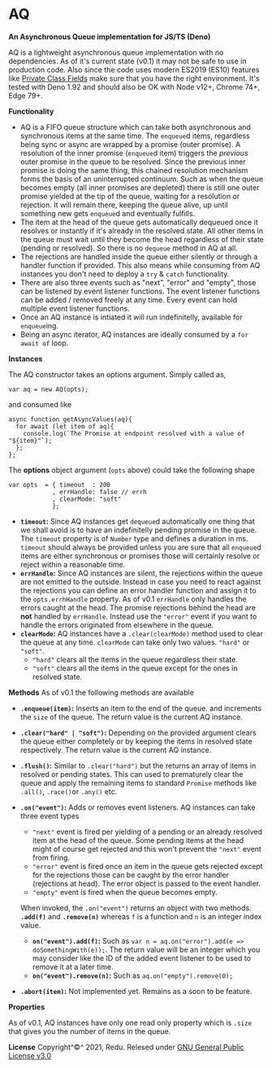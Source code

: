 # AQ

**An Asynchronous Queue implementation for JS/TS (Deno)**

AQ is a lightweight asynchronous queue implementation with no dependencies. As of it's current state (v0.1) it may not be safe to use in production code. Also since the code uses modern ES2019 (ES10) features like [Private Class Fields](https://developer.mozilla.org/en-US/docs/Web/JavaScript/Reference/Classes/Private_class_fields) make sure that you have the right environment. It's tested with Deno 1.92 and should also be OK with Node v12+, Chrome 74+, Edge 79+.

**Functionality**

- AQ is a FIFO queue structure which can take both asynchronous and synchronous items at the same time. The `enqueue`d items, regardless being sync or async are wrapped by a promise (outer promise). A resolution of the inner promise (`enqueue`d item) triggers the *previous* outer promise in the queue to be resolved. Since the previous inner promise is doing the same thing, this chained resolution mechanism forms the basis of an uninterrupted continuum. Such as when the queue becomes empty (all inner promises are depleted) there is still one outer promise yielded at the tip of the queue, waiting for a resolution or rejection. It will remain there, keeping the queue alive,  up until something new gets `enqueue`d and eventually fulfills.
- The item at the head of the queue gets automatically dequeued once it resolves or instantly if it's already in the resolved state. All other items in the queue must wait until they become the head regardless of their state (pending or resolved). So there is no  `dequeue` method in AQ at all.
- The rejections are handled inside the queue either silently or through a handler function if provided. This also means while consuming from AQ instances you don't need to deploy a `try` & `catch` functionality.
- There are also three events such as "next", "error" and "empty", those can be listened by event listener functions. The event listener functions can be added / removed freely at any time. Every event can hold multiple event listener functions.
- Once an AQ instance is intiated it will run indefinitelly, available for `enqueue`ing.
- Being an async iterator, AQ instances are ideally consumed by a `for await of` loop.

**Instances**

The AQ constructor takes an options argument. Simply called as,

    var aq = new AQ(opts);

and consumed like

	async function getAsyncValues(aq){
	  for await (let item of aq){
	    console.log(`The Promise at endpoint resolved with a value of "${item}"`);
	  };
	};

The **options** object argument (`opts` above) could take the following shape

    var opts  = { timeout  : 200
                , errHandle: false // errh
                , clearMode: "soft"
                };

- **`timeout`:** Since AQ instances get `dequeue`d automatically one thing that we shall avoid is to have an indefinitelly pending promise in the queue. The `timeout` property is of `Number` type and defines a duration in ms. `timeout` should always be provided unless you are sure that all `enqueue`d items are either synchronous or promises those will certainly resolve or reject within a reasonable time.
- **`errHandle`:** Since AQ instances are silent, the rejections within the queue are not emitted to the outside. Instead in case you need to react against the rejections you can define an error handler function and assign it to the `opts.errhHandle` property. As of v0.1 `errHandle` only handles the errors caught at the head. The promise rejections behind the head are **not** handled by `errHandle`. Instead use the `"error"` event if you want to handle the errors originated from elsewhere in the queue.
- **`clearMode`:** AQ instances have a `.clear(clearMode)` method used to clear the queue at any time. `clearMode` can take only two values. `"hard"` or `"soft"`.
    - `"hard"` clears all the items in the queue regardless their state.
    - `"soft"` clears all the items in the queue except for the ones in resolved state.

**Methods**
As of v0.1 the following methods are available

- **`.enqueue(item)`:** Inserts an item to the end of the queue. and increments the `size` of the queue. The return value is the current AQ instance.
- **`.clear("hard" | "soft")`:** Depending on the provided argument clears the queue either completely or by keeping the items in resolved state respectively. The return value is the current AQ instance.
- **`.flush()`:** Similar to `.clear("hard")` but the returns an array of items in resolved or pending states. This can used to prematurely clear the queue and apply the remaining items to standard `Promise` methods like `.all()`, `.race()`or `.any()` etc.
- **`.on("event")`:** Adds or removes event listeners. AQ instances can take three event types
    - `"next"` event is fired per yielding of a pending or an already resolved item at the head of the queue. Some pending items at the head might of course get rejected and this won't prevent the `"next"` event from firing.
    - `"error"` event is fired once an item in the queue gets rejected except for the rejections those can be caught by the error handler (rejections at head). The error object is passed to the event handler.
    - `"empty"` event is fired when the queue becomes empty.

    When invoked, the `.on("event")` returns an object with two methods. **`.add(f)`** and **`.remove(n)`** whereas `f` is a function and `n` is an integer index value.

    - **`on("event").add(f)`:** Such as `var n = aq.on("error").add(e => doSomethingWith(e));`. The return value will be an integer which you may consider like the ID of the added event listener to be used to remove it at a later time.
    - **`on("event").remove(n)`:** Such as `aq.on("empty").remove(0);`

- **`.abort(item)`:** Not implemented yet. Remains as a soon to be feature.

**Properties**

As of v0.1, AQ instances have only one read only property which is `.size` that gives you the number of items in the queue.

**License**
Copyright^©^ 2021, Redu. Relesed under [GNU General Public License v3.0](https://choosealicense.com/licenses/gpl-3.0/)